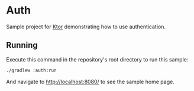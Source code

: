 # Auth

Sample project for [Ktor](http://ktor.io) demonstrating how to use authentication.

## Running

Execute this command in the repository's root directory to run this sample:

```bash
./gradlew :auth:run
```
 
And navigate to [http://localhost:8080/](http://localhost:8080/) to see the sample home page.  
